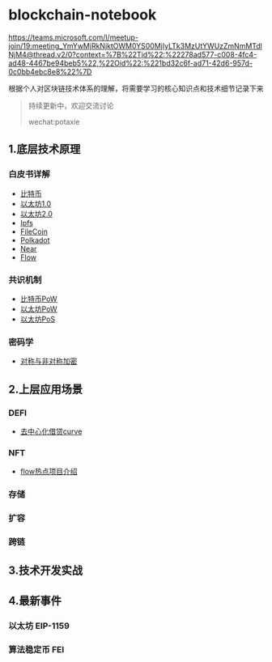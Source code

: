 
# blockchain-notebook

https://teams.microsoft.com/l/meetup-join/19:meeting_YmYwMjRkNjktOWM0YS00MjIyLTk3MzUtYWUzZmNmMTdlNjM4@thread.v2/0?context=%7B%22Tid%22:%22278ad577-c008-4fc4-ad48-4467be94beb5%22,%22Oid%22:%221bd32c6f-ad71-42d6-957d-0c0bb4ebc8e8%22%7D

根据个人对区块链技术体系的理解，将需要学习的核心知识点和技术细节记录下来

> 持续更新中，欢迎交流讨论
>  
> wechat:potaxie


## 1.底层技术原理

###  白皮书详解

  * [比特币](1.底层技术原理/白皮书详解/0.比特币白皮书.md) 
  * [以太坊1.0](1.底层技术原理/白皮书详解/1.以太坊1.0白皮书.md) 
  * [以太坊2.0](1.底层技术原理/白皮书详解/2.以太坊2.0蓝图.md) 
  * [Ipfs](1.底层技术原理/白皮书详解/3.Ipfs白皮书.md) 
  * [FileCoin](1.底层技术原理/白皮书详解/4.FileCoin白皮书.md) 
  * [Polkadot](1.底层技术原理/白皮书详解/5.波卡白皮书.md) 
  * [Near](1.底层技术原理/白皮书详解/6.Near白皮书.md) 
  * [Flow](1.底层技术原理/白皮书详解/7.Flow白皮书.md) 

###  共识机制

  * [比特币PoW](1.底层技术原理/共识机制/0.比特币Pow共识.md) 
  * [以太坊PoW](1.底层技术原理/共识机制/1.以太坊Pow共识.md) 
  * [以太坊PoS](1.底层技术原理/共识机制/2.以太坊Pos共识.md) 

### 密码学

  * [对称与非对称加密](1.底层技术原理/共识机制/0.对称与非对称加密.md) 


## 2.上层应用场景

###  DEFI

  * [去中心化借贷curve](2.上层应用场景/DEFI/1.去中心化借贷curve.md) 

###  NFT

  * [flow热点项目介绍](2.上层应用场景/DEFI/1.flow热点项目介绍.md) 


### 存储

### 扩容

### 跨链


## 3.技术开发实战


## 4.最新事件

###  以太坊 EIP-1159
###  算法稳定币 FEI 
